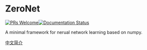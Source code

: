 # ZeroNet

[![PRs Welcome](https://img.shields.io/badge/PRs-welcome-brightgreen.svg?style=flat-square)](http://makeapullrequest.com)[![Documentation Status](https://readthedocs.org/projects/zeronet-docs/badge/?version=latest)](http://zeronet-docs.readthedocs.io/?badge=docs)

A minimal framework for nerual network learning based on numpy.

[中文简介](https://github.com/ddlee96/ZeroNet/wiki/ZeroNet-%E7%A5%9E%E7%BB%8F%E7%BD%91%E7%BB%9C%E5%AD%A6%E4%B9%A0%E7%9A%84%E6%9C%80%E5%B0%8F%E5%8F%AF%E7%94%A8%E8%8C%83%E4%BE%8B)
